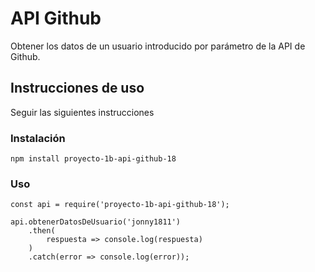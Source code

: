 # API Github
Obtener los datos de un usuario introducido por parámetro de la API de Github.

## Instrucciones de uso
Seguir las siguientes instrucciones

### Instalación

```
npm install proyecto-1b-api-github-18
```
### Uso

```
const api = require('proyecto-1b-api-github-18');

api.obtenerDatosDeUsuario('jonny1811')
    .then(
        respuesta => console.log(respuesta)
    )
    .catch(error => console.log(error));
```